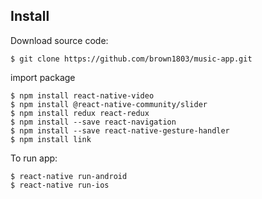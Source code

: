 
## Install
Download source code:
```
$ git clone https://github.com/brown1803/music-app.git
```
import package
```
$ npm install react-native-video
$ npm install @react-native-community/slider
$ npm install redux react-redux
$ npm install --save react-navigation
$ npm install --save react-native-gesture-handler
$ npm install link
```
To run app: 
```
$ react-native run-android
$ react-native run-ios
```

